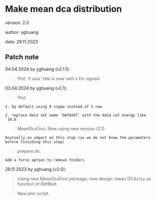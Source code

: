 # Make mean dca distribution

version: 2.0

author: yghuang

date: 29.11.2023

## Patch note

04.04.2024 by yghuang (v2.1.1):

> Plot: Y-axis' title is now with s for signed

03.04.2024 by yghuang (v2.1):

> Plot:

    1. by default using 6 sigma instead of 5 now

    2. replace data set name `DATASET` with the data set energy like `19.6`

> MeanDcaTool: Now using new version (2.1)

    Acutually no impact on this step (as we do not know the parameters before finishing this step)

> prepare.sh:

    Add a force option to remove folders

29.11.2023 by yghuang (v2.0):

> Using new MeanDcaTool package, new design: mean DCAz/xy as function of RefMult
>
> New plot script.
